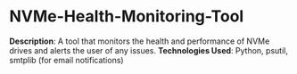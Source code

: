 # NVMe-Health-Monitoring-Tool
**Description**: A tool that monitors the health and performance of NVMe drives and alerts the user of any issues.  **Technologies Used**: Python, psutil, smtplib (for email notifications)
